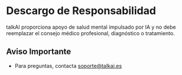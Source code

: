 # Descargo de Responsabilidad

talkAI proporciona apoyo de salud mental impulsado por IA y no debe reemplazar el consejo médico profesional, diagnóstico o tratamiento.

## Aviso Importante
- Para preguntas, contacta soporte@talkai.es 